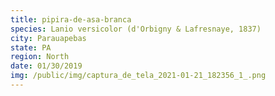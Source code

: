 ```yaml
---
title: pipira-de-asa-branca
species: Lanio versicolor (d'Orbigny & Lafresnaye, 1837)
city: Parauapebas
state: PA
region: North
date: 01/30/2019
img: /public/img/captura_de_tela_2021-01-21_182356_1_.png
---
```

